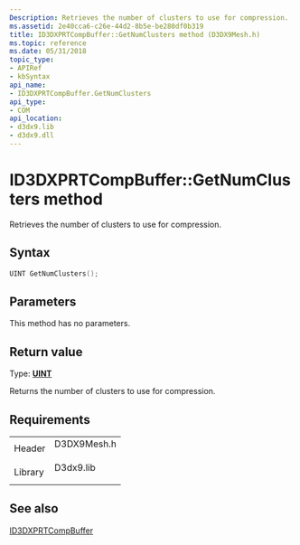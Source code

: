 ```yaml
---
Description: Retrieves the number of clusters to use for compression.
ms.assetid: 2e40cca6-c26e-44d2-8b5e-be280df0b319
title: ID3DXPRTCompBuffer::GetNumClusters method (D3DX9Mesh.h)
ms.topic: reference
ms.date: 05/31/2018
topic_type: 
- APIRef
- kbSyntax
api_name: 
- ID3DXPRTCompBuffer.GetNumClusters
api_type: 
- COM
api_location: 
- d3dx9.lib
- d3dx9.dll
---
```


# ID3DXPRTCompBuffer::GetNumClusters method

Retrieves the number of clusters to use for compression.

## Syntax


```C++
UINT GetNumClusters();
```



## Parameters

This method has no parameters.

## Return value

Type: **[**UINT**](../winprog/windows-data-types.md)**

Returns the number of clusters to use for compression.

## Requirements



|                    |                                                                                        |
|--------------------|----------------------------------------------------------------------------------------|
| Header<br/>  | <dl> <dt>D3DX9Mesh.h</dt> </dl> |
| Library<br/> | <dl> <dt>D3dx9.lib</dt> </dl>   |



## See also

<dl> <dt>

[ID3DXPRTCompBuffer](id3dxprtcompbuffer.md)
</dt> </dl>

 

 